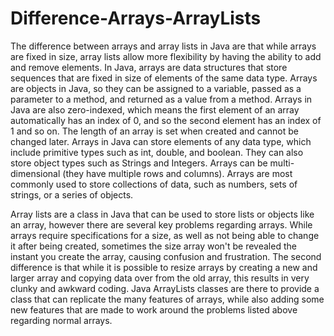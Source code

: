 # Difference-Arrays-ArrayLists
The difference between arrays and array lists in Java are that while arrays are fixed in size, array lists allow more flexibility by having the ability to add and remove elements. In Java, arrays are data structures that store sequences that are fixed in size of elements of the same data type. Arrays are objects in Java, so they can be assigned to a variable, passed as a parameter to a method, and returned as a value from a method. Arrays in Java are also zero-indexed, which means the first element of an array automatically has an index of 0, and so the second element has an index of 1 and so on. The length of an array is set when created and cannot be changed later.&nbsp;Arrays in Java can store elements of any data type, which include primitive types such as int, double, and boolean. They can also store object types such as Strings and Integers. Arrays can be multi-dimensional (they have multiple rows and columns). Arrays are most commonly used to store collections of data, such as numbers, sets of strings, or a series of objects.&nbsp;

Array lists are a class in Java that can be used to store lists or objects like an array, however there are several key problems regarding arrays. While arrays require specifications for a size, as well as not being able to change it after being created, sometimes the size array won't be revealed the instant you create the array, causing confusion and frustration. The second difference is that while it is possible to resize arrays by creating a new and larger array and copying data over from the old array, this results in very clunky and awkward coding. Java ArrayLists classes are there to provide a class that can replicate the many features of arrays, while also adding some new features that are made to work around the problems listed above regarding normal arrays.&nbsp;
